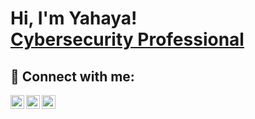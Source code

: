<h1>Hi, I'm Yahaya! <br/><a <a href="https://www.linkedin.com/in/mohbabzee/">Cybersecurity Professional</a>





<h2> 🤳 Connect with me:</h2>


[<img align="left" alt="JoshMadakor | Twitter" width="22px" src="https://cdn.jsdelivr.net/npm/simple-icons@v3/icons/twitter.svg" />][twitter]
[<img align="left" alt="JoshMadakor | LinkedIn" width="22px" src="https://cdn.jsdelivr.net/npm/simple-icons@v3/icons/linkedin.svg" />][linkedin]
[<img align="left" alt="JoshMadakor | Instagram" width="22px" src="https://cdn.jsdelivr.net/npm/simple-icons@v3/icons/instagram.svg" />][instagram]

[twitter]: https://twitter.com/moh_babzee
[instagram]: https://www.instagram.com/m.o.h_b.a.b.z.e.e/
[linkedin]: https://linkedin.com/in/mohbabzee



